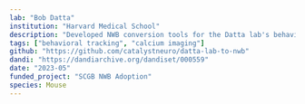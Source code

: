 ```yaml
---
lab: "Bob Datta"
institution: "Harvard Medical School"
description: "Developed NWB conversion tools for the Datta lab's behavioral neuroscience datasets, featuring photometric recordings and optogenetic manipulations in mice. The conversion pipeline handles multi-modal data including fiber photometry signals, behavioral measurements, and closed-loop optogenetic stimulation data studying dopamine dynamics during spontaneous behavior."
tags: ["behavioral tracking", "calcium imaging"]
github: "https://github.com/catalystneuro/datta-lab-to-nwb"
dandi: "https://dandiarchive.org/dandiset/000559"
date: "2023-05"
funded_project: "SCGB NWB Adoption"
species: Mouse
---
```

